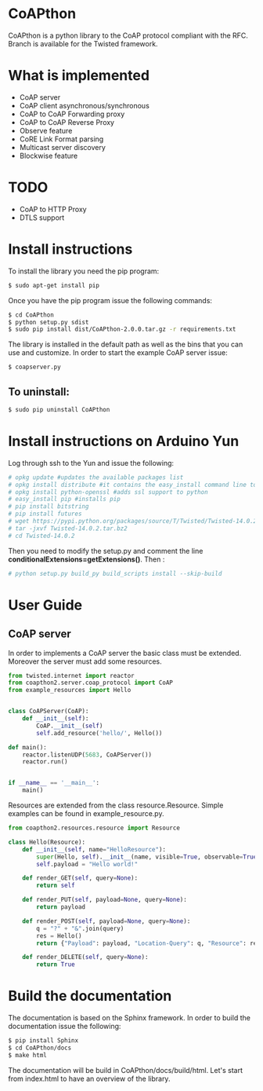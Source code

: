 CoAPthon
========

CoAPthon is a python library to the CoAP protocol compliant with the RFC.
Branch is available for the Twisted framework.

What is implemented
===================

- CoAP server
- CoAP client asynchronous/synchronous
- CoAP to CoAP Forwarding proxy
- CoAP to CoAP Reverse Proxy
- Observe feature
- CoRE Link Format parsing
- Multicast server discovery
- Blockwise feature

TODO
====

- CoAP to HTTP Proxy
- DTLS support

Install instructions
=============
To install the library you need the pip program:

```sh
$ sudo apt-get install pip
```

Once you have the pip program issue the following commands:

```sh
$ cd CoAPthon
$ python setup.py sdist
$ sudo pip install dist/CoAPthon-2.0.0.tar.gz -r requirements.txt
```

The library is installed in the default path as well as the bins that you can use and customize. In order to start
the example CoAP server issue:

```sh
$ coapserver.py
```

To uninstall:
-------------

```sh
$ sudo pip uninstall CoAPthon
```

Install instructions on Arduino Yun
======

Log through ssh to the Yun and issue the following:
```sh
# opkg update #updates the available packages list
# opkg install distribute #it contains the easy_install command line tool
# opkg install python-openssl #adds ssl support to python
# easy_install pip #installs pip
# pip install bitstring
# pip install futures
# wget https://pypi.python.org/packages/source/T/Twisted/Twisted-14.0.2.tar.bz2 .
# tar -jxvf Twisted-14.0.2.tar.bz2
# cd Twisted-14.0.2
```

Then you need to modify the setup.py and comment the line <strong>conditionalExtensions=getExtensions()</strong>. Then :

```sh
# python setup.py build_py build_scripts install --skip-build
```

User Guide
========

CoAP server
-----------
In order to implements a CoAP server the basic class must be extended. Moreover the server must add some resources.

```Python
from twisted.internet import reactor
from coapthon2.server.coap_protocol import CoAP
from example_resources import Hello


class CoAPServer(CoAP):
    def __init__(self):
        CoAP.__init__(self)
        self.add_resource('hello/', Hello())

def main():
    reactor.listenUDP(5683, CoAPServer())
    reactor.run()


if __name__ == '__main__':
    main()
```

Resources are extended from the class resource.Resource. Simple examples can be found in example_resource.py.

```Python
from coapthon2.resources.resource import Resource

class Hello(Resource):
    def __init__(self, name="HelloResource"):
        super(Hello, self).__init__(name, visible=True, observable=True, allow_children=True)
        self.payload = "Hello world!"

    def render_GET(self, query=None):
        return self

    def render_PUT(self, payload=None, query=None):
        return payload

    def render_POST(self, payload=None, query=None):
        q = "?" + "&".join(query)
        res = Hello()
        return {"Payload": payload, "Location-Query": q, "Resource": res}

    def render_DELETE(self, query=None):
        return True
```

Build the documentation
================
The documentation is based on the Sphinx framework. In order to build the documentation issue the following:

```sh
$ pip install Sphinx
$ cd CoAPthon/docs
$ make html
```

The documentation will be build in CoAPthon/docs/build/html. Let's start from index.html to have an overview of the library.